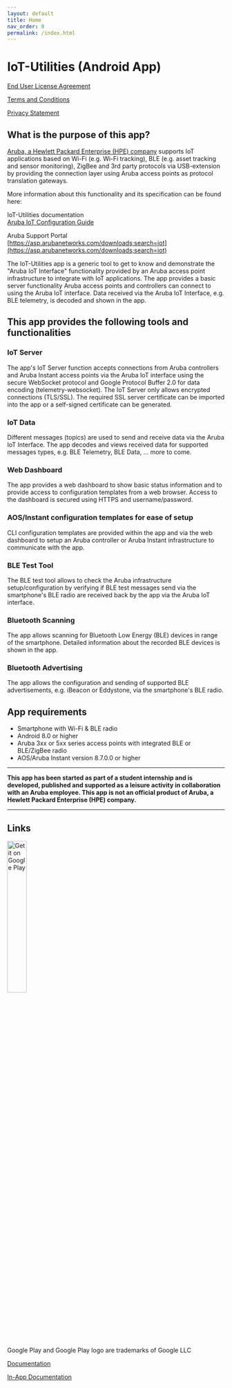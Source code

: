 ```yaml
---
layout: default
title: Home
nav_order: 0
permalink: /index.html
---
```


# IoT-Utilities (Android App)

[End User License Agreement](./IoT-Utilities_EULA.md)

[Terms and Conditions](./IoT-Utilities_Terms_and_Conditions.md)

[Privacy Statement](./IoT-Utilities-Privacy-Statement_EN.md)

## What is the purpose of this app?

[Aruba, a Hewlett Packard Enterprise (HPE) company](https://www.arubanetworks.com/) supports IoT applications based on Wi-Fi (e.g. Wi-Fi tracking), BLE (e.g. asset tracking and sensor monitoring), ZigBee and 3rd party protocols via USB-extension by providing the connection layer using Aruba access points as protocol translation gateways.

More information about this functionality and its specification can be found here:

IoT-Utilities documentation  
[Aruba IoT Configuration Guide](./docs/aruba/aruba_iot_configuration_guide.md)

Aruba Support Portal  
[https://asp.arubanetworks.com/downloads;search=iot](https://asp.arubanetworks.com/downloads;search=iot)  

The IoT-Utilities app is a generic tool to get to know and demonstrate the "Aruba IoT Interface" functionality provided by an Aruba access point infrastructure to integrate with IoT applications. The app provides a basic server functionality Aruba access points and controllers can connect to using the Aruba IoT interface. Data received via the Aruba IoT Interface, e.g. BLE telemetry, is decoded and shown in the app.

## This app provides the following tools and functionalities

### IoT Server

The app's IoT Server function accepts connections from Aruba controllers and Aruba Instant access points via the Aruba IoT interface using the secure WebSocket protocol and Google Protocol Buffer 2.0 for data encoding (telemetry-websocket). The IoT Server only allows encrypted connections (TLS/SSL). The required SSL server certificate can be imported into the app or a self-signed certificate can be generated.

### IoT Data

Different messages (topics) are used to send and receive data via the Aruba IoT Interface. The app decodes and views received data for supported messages types, e.g. BLE Telemetry, BLE Data, ... more to come.

### Web Dashboard

The app provides a web dashboard to show basic status information and to provide access to configuration templates from a web browser. Access to the dashboard is secured using HTTPS and username/password.

### AOS/Instant configuration templates for ease of setup

CLI configuration templates are provided within the app and via the web dashboard to setup an Aruba controller or Aruba Instant infrastructure to communicate with the app.

### BLE Test Tool

The BLE test tool allows to check the Aruba infrastructure setup/configuration by verifying if BLE test messages send via the smartphone's BLE radio are received back by the app via the Aruba IoT interface.

### Bluetooth Scanning

The app allows scanning for Bluetooth Low Energy (BLE) devices in range of the smartphone. Detailed information about the recorded BLE devices is shown in the app.

### Bluetooth Advertising

The app allows the configuration and sending of supported BLE advertisements, e.g. iBeacon or Eddystone, via the smartphone's BLE radio. 

## App requirements

- Smartphone with Wi-Fi & BLE radio
- Android 8.0 or higher
- Aruba 3xx or 5xx series access points with integrated BLE or BLE/ZigBee radio
- AOS/Aruba Instant version 8.7.0.0 or higher

---

**This app has been started as part of a student internship and is developed, published and supported as a leisure activity in collaboration with an Aruba employee. This app is not an official product of Aruba, a Hewlett Packard Enterprise (HPE) company.**

---

## Links

<a href='https://play.google.com/store/apps/details?id=net.fluegels.iotutilities&pcampaignid=pcampaignidMKT-Other-global-all-co-prtnr-py-PartBadge-Mar2515-1'><img alt='Get it on Google Play' src='https://play.google.com/intl/en_us/badges/static/images/badges/en_badge_web_generic.png' width="30%"/></a>  
Google Play and Google Play logo are trademarks of Google LLC

[Documentation](./docs/index.md)

[In-App Documentation](iot-utilities://docs/index.md)
